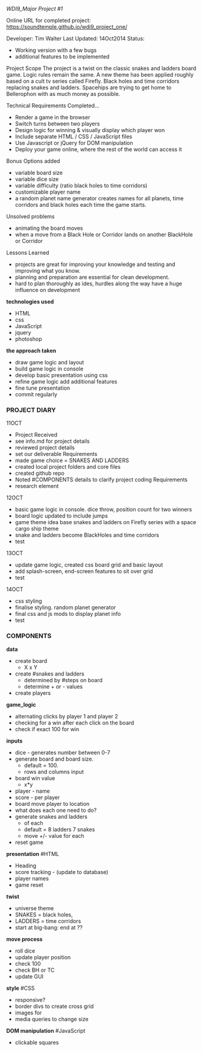 *WDI9_Major Project #1*

Online URL for completed project:
https://soundtemple.github.io/wdi9_project_one/

Developer: Tim Walter
Last Updated: 14Oct2014
Status:
- Working version with a few bugs
- additional features to be implemented

Project Scope
The project is a twist on the classic snakes and ladders board game.  Logic rules remain the same. A new theme has been applied roughly based on a cult tv series called Firefly. Black holes and time corridors replacing snakes and ladders. Spacehips are trying to get home to Bellerophon with as much money as possible.


Technical Requirements
Completed...
- Render a game in the browser
- Switch turns between two players
- Design logic for winning & visually display which player won
- Include separate HTML / CSS / JavaScript files
- Use Javascript or jQuery for DOM manipulation
- Deploy your game online, where the rest of the world can access it

Bonus Options added
- variable board size
- variable dice size
- variable difficulty (ratio black holes to time corridors)
- customizable player name
- a random planet name generator creates names for all planets, time corridors and black holes each time the game starts.

Unsolved problems
- animating the board moves
- when a move from a Black Hole or Corridor lands on another BlackHole or Corridor

Lessons Learned
- projects are great for improving your knowledge and testing and improving what you know.
- planning and preparation are essential for clean development.
- hard to plan thoroughly as ides, hurdles along the way have a huge influence on development


**technologies used**
- HTML
- css
- JavaScript
- jquery
- photoshop

**the approach taken**
- draw game logic and layout
- build game logic in console
- develop basic presentation using css
- refine game logic add additional features
- fine tune presentation
- commit regularly


### PROJECT DIARY
11OCT
- Project Received
- see info.md for project details
- reviewed project details
- set our deliverable Requirements
- made game choice = SNAKES AND LADDERS
- created local project folders and core files
- created github repo
- Noted #COMPONENTS details to clarify project coding Requirements
- research <canvas> element

12OCT
- basic game logic in console. dice throw, position count for two winners
- board logic updated to include jumps
- game theme idea base snakes and ladders on Firefly series with a space cargo ship theme
- snake and ladders become BlackHoles and time corridors
- test


13OCT
- update game logic, created css board grid and basic layout
- add splash-screen, end-screen features to sit over grid
- test

14OCT
- css styling
- finalise styling. random planet generator
- final css and js mods to display planet info
- test

### COMPONENTS
**data**
- create board
  - X x Y
- create #snakes and ladders
  - determined by #steps on board
  - determine + or - values
- create players

**game_logic**
- alternating clicks by player 1 and player 2
- checking for a win after each click on the board
- check if exact 100 for win

**inputs**
- dice - generates number between 0-7
- generate board and board size.
  - default = 100.
  - rows and columns input
- board win value
  - x*y
- player - name
- score - per player
- board move player to location
- what does each one need to do?
- generate snakes and ladders
  - of each
  - default = 8 ladders 7 snakes
  - move +/- value for each
- reset game

**presentation**
#HTML
- Heading
- score tracking - (update to database)
- player names
- game reset

**twist**
- universe theme
- SNAKES = black holes,
- LADDERS = time corridors
- start at big-bang: end at ??


**move process**
- roll dice
- update player position
- check 100
- check BH or TC
- update GUI

**style**
#CSS
- responsive?
- border divs to create cross grid
- images for
- media queries to change size


**DOM manipulation**
#JavaScript
- clickable squares
